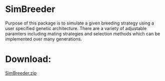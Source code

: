 # SimBreeder
Purpose of this package is to simulate a given breeding strategy using a user specified genetic architecture.  There are a variety of adjustable paramters including mating strategies and selection methods which can be implemented over many generations.

# Download:
[SimBreeder.zip](https://github.com/arfesta/SimBreeder/blob/master/simbreeder.zip)

